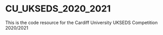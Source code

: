 # CU_UKSEDS_2020_2021
This is the code resource for the Cardiff University UKSEDS Competition 2020/2021
